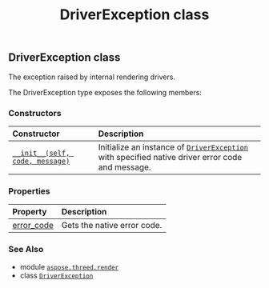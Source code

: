 ﻿---
title: DriverException class
second_title: Aspose.3D for Python via .NET API References
description: 
type: docs
weight: 20
url: /python-net/aspose.threed.render/driverexception/
is_root: false
---

## DriverException class

The exception raised by internal rendering drivers.



The DriverException type exposes the following members:

### Constructors
| Constructor | Description |
| :- | :- |
| [`__init__(self, code, message)`](/3d/python-net/aspose.threed.render/driverexception/__init__/#int-system.string) | Initialize an instance of [`DriverException`](/3d/python-net/aspose.threed.render/driverexception) with specified native driver error code and message. |


### Properties
| Property | Description |
| :- | :- |
| [error_code](/3d/python-net/aspose.threed.render/driverexception/error_code) | Gets the native error code. |



### See Also
* module [`aspose.threed.render`](..)
* class [`DriverException`](/3d/python-net/aspose.threed.render/driverexception)
